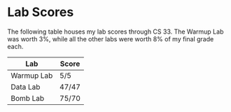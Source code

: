 # Lab Scores

The following table houses my lab scores through CS 33. The Warmup Lab was worth 3%, while all the other labs were worth 8% of my final grade each.

| Lab | Score |
| ------- | ----- |
| Warmup Lab | 5/5 |
| Data Lab | 47/47 |
| Bomb Lab | 75/70 |
